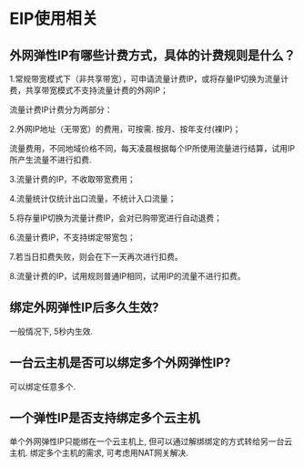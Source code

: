 # EIP使用相关

## 外网弹性IP有哪些计费方式，具体的计费规则是什么？

1.常规带宽模式下（非共享带宽），可申请流量计费IP，或将存量IP切换为流量计费，共享带宽模式不支持流量计费的外网IP；

流量计费IP计费分为两部分：

2.外网IP地址（无带宽）的费用，可按需. 按月、按年支付(裸IP)；

流量费用，不同地域价格不同，每天凌晨根据每个IP所使用流量进行结算，试用IP所产生流量不进行扣费.

3.流量计费的IP，不收取带宽费用；

4.流量统计仅统计出口流量，不统计入口流量；

5.将存量IP切换为流量计费IP，会对已购带宽进行自动退费；

6.流量计费IP，不支持绑定带宽包；

7.若当日扣费失败，则会在下一天再次进行扣费。

8.流量计费的IP，试用规则普通IP相同，试用IP的流量不进行扣费。

## 绑定外网弹性IP后多久生效?

一般情况下, 5秒内生效.

## 一台云主机是否可以绑定多个外网弹性IP?

可以绑定任意多个.

## 一个弹性IP是否支持绑定多个云主机

单个外网弹性IP只能绑在一个云主机上, 但可以通过解绑绑定的方式转给另一台云主机. 绑定多个主机的需求, 可考虑用NAT网关解决.

